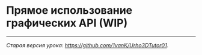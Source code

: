 # Прямое использование графических API (WIP)


---

*Старая версия урока: <https://github.com/1vanK/Urho3DTutor01>.*
